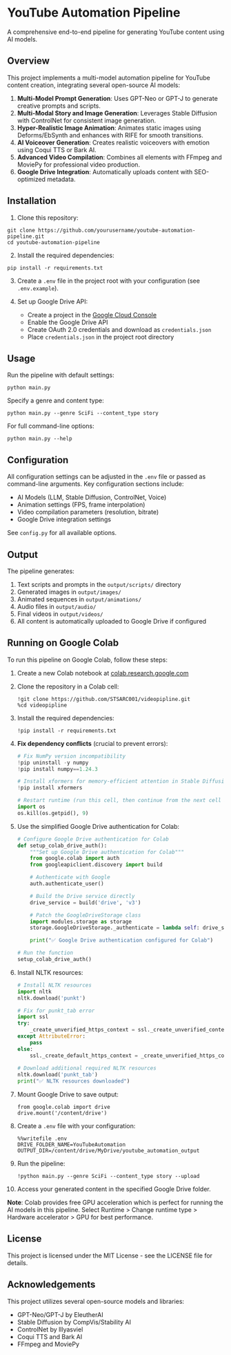 # YouTube Automation Pipeline

A comprehensive end-to-end pipeline for generating YouTube content using AI models.

## Overview

This project implements a multi-model automation pipeline for YouTube content creation, integrating several open-source AI models:

1. **Multi-Model Prompt Generation**: Uses GPT-Neo or GPT-J to generate creative prompts and scripts.
2. **Multi-Modal Story and Image Generation**: Leverages Stable Diffusion with ControlNet for consistent image generation.
3. **Hyper-Realistic Image Animation**: Animates static images using Deforms/EbSynth and enhances with RIFE for smooth transitions.
4. **AI Voiceover Generation**: Creates realistic voiceovers with emotion using Coqui TTS or Bark AI.
5. **Advanced Video Compilation**: Combines all elements with FFmpeg and MoviePy for professional video production.
6. **Google Drive Integration**: Automatically uploads content with SEO-optimized metadata.

## Installation

1. Clone this repository:
```
git clone https://github.com/yourusername/youtube-automation-pipeline.git
cd youtube-automation-pipeline
```

2. Install the required dependencies:
```
pip install -r requirements.txt
```

3. Create a `.env` file in the project root with your configuration (see `.env.example`).

4. Set up Google Drive API:
   - Create a project in the [Google Cloud Console](https://console.cloud.google.com/)
   - Enable the Google Drive API
   - Create OAuth 2.0 credentials and download as `credentials.json`
   - Place `credentials.json` in the project root directory

## Usage

Run the pipeline with default settings:

```
python main.py
```

Specify a genre and content type:

```
python main.py --genre SciFi --content_type story
```

For full command-line options:

```
python main.py --help
```

## Configuration

All configuration settings can be adjusted in the `.env` file or passed as command-line arguments. Key configuration sections include:

- AI Models (LLM, Stable Diffusion, ControlNet, Voice)
- Animation settings (FPS, frame interpolation)
- Video compilation parameters (resolution, bitrate)
- Google Drive integration settings

See `config.py` for all available options.

## Output

The pipeline generates:

1. Text scripts and prompts in the `output/scripts/` directory
2. Generated images in `output/images/`
3. Animated sequences in `output/animations/`
4. Audio files in `output/audio/`
5. Final videos in `output/videos/`
6. All content is automatically uploaded to Google Drive if configured

## Running on Google Colab

To run this pipeline on Google Colab, follow these steps:

1. Create a new Colab notebook at [colab.research.google.com](https://colab.research.google.com)

2. Clone the repository in a Colab cell:
   ```
   !git clone https://github.com/STSARC001/videopipline.git
   %cd videopipline
   ```

3. Install the required dependencies:
   ```
   !pip install -r requirements.txt
   ```

4. **Fix dependency conflicts** (crucial to prevent errors):
   ```python
   # Fix NumPy version incompatibility
   !pip uninstall -y numpy
   !pip install numpy==1.24.3
   
   # Install xformers for memory-efficient attention in Stable Diffusion
   !pip install xformers
   
   # Restart runtime (run this cell, then continue from the next cell after runtime restarts)
   import os
   os.kill(os.getpid(), 9)
   ```

5. Use the simplified Google Drive authentication for Colab:
   ```python
   # Configure Google Drive authentication for Colab
   def setup_colab_drive_auth():
       """Set up Google Drive authentication for Colab"""
       from google.colab import auth
       from googleapiclient.discovery import build

       # Authenticate with Google
       auth.authenticate_user()

       # Build the Drive service directly
       drive_service = build('drive', 'v3')

       # Patch the GoogleDriveStorage class
       import modules.storage as storage
       storage.GoogleDriveStorage._authenticate = lambda self: drive_service

       print("✅ Google Drive authentication configured for Colab")

   # Run the function
   setup_colab_drive_auth()
   ```

6. Install NLTK resources:
   ```python
   # Install NLTK resources
   import nltk
   nltk.download('punkt')
   
   # Fix for punkt_tab error
   import ssl
   try:
       _create_unverified_https_context = ssl._create_unverified_context
   except AttributeError:
       pass
   else:
       ssl._create_default_https_context = _create_unverified_https_context
       
   # Download additional required NLTK resources
   nltk.download('punkt_tab')
   print("✅ NLTK resources downloaded")
   ```

7. Mount Google Drive to save output:
   ```
   from google.colab import drive
   drive.mount('/content/drive')
   ```

8. Create a `.env` file with your configuration:
   ```
   %%writefile .env
   DRIVE_FOLDER_NAME=YouTubeAutomation
   OUTPUT_DIR=/content/drive/MyDrive/youtube_automation_output
   ```

9. Run the pipeline:
   ```
   !python main.py --genre SciFi --content_type story --upload
   ```

10. Access your generated content in the specified Google Drive folder.

**Note**: Colab provides free GPU acceleration which is perfect for running the AI models in this pipeline. Select Runtime > Change runtime type > Hardware accelerator > GPU for best performance.

## License

This project is licensed under the MIT License - see the LICENSE file for details.

## Acknowledgements

This project utilizes several open-source models and libraries:
- GPT-Neo/GPT-J by EleutherAI
- Stable Diffusion by CompVis/Stability AI
- ControlNet by lllyasviel
- Coqui TTS and Bark AI
- FFmpeg and MoviePy
